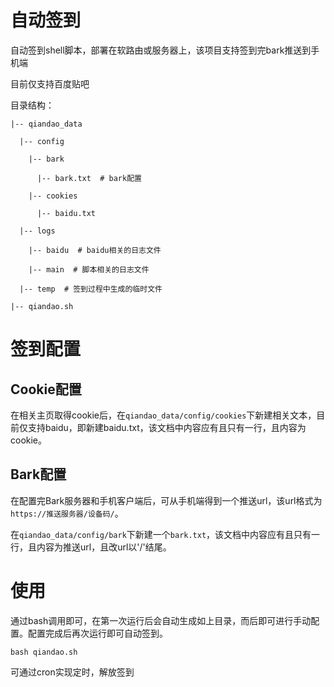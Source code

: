 # 自动签到
自动签到shell脚本，部署在软路由或服务器上，该项目支持签到完bark推送到手机端

目前仅支持百度贴吧

目录结构：
```
|-- qiandao_data

  |-- config
   
    |-- bark
      
      |-- bark.txt  # bark配置
      
    |-- cookies
      
      |-- baidu.txt
      
  |-- logs
  
    |-- baidu  # baidu相关的日志文件
    
    |-- main  # 脚本相关的日志文件
   
  |-- temp  # 签到过程中生成的临时文件
   
|-- qiandao.sh
```

# 签到配置

## Cookie配置

在相关主页取得cookie后，在`qiandao_data/config/cookies`下新建相关文本，目前仅支持baidu，即新建baidu.txt，该文档中内容应有且只有一行，且内容为cookie。

## Bark配置

在配置完Bark服务器和手机客户端后，可从手机端得到一个推送url，该url格式为`https://推送服务器/设备码/`。

在`qiandao_data/config/bark`下新建一个`bark.txt`，该文档中内容应有且只有一行，且内容为推送url，且改url以'/'结尾。

# 使用

通过bash调用即可，在第一次运行后会自动生成如上目录，而后即可进行手动配置。配置完成后再次运行即可自动签到。

```
bash qiandao.sh
```

可通过cron实现定时，解放签到

